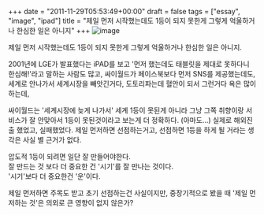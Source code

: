 +++
date = "2011-11-29T05:53:49+00:00"
draft = false
tags = ["essay", "image", "ipad"]
title = "제일 먼저 시작했는데도 1등이 되지 못한게 그렇게 억울하거나 한심한 일은 아니지"
+++
![image](/tumblr_img/2011-11-29--1-/94a0cf18f33fdc4c04cdda0f595ddbe6d9ebed23ad293b1de270d03af3f17c65.jpg)



제일 먼저 시작했는데도 1등이 되지 못한게 그렇게 억울하거나 한심한 일은 아니지.

2001년에 LGE가 발표했다는 iPAD를 보고 '먼저 했는데도 태블릿을 제대로 못하다니 한심해!'라고 말하는 사람도 많고, 싸이월드가 페이스북보다 먼저 SNS를 제공했는데도, 세계로 안나가서 세계시장을 빼앗긴거다, 도토리파는데 혈안이 되서 그런거다 욕은 많이 하는데,

싸이월드는 '세계시장에 늦게 나가서' 세계 1등이 못된게 아니라 그냥 그쪽 취향이랑 서비스가 잘 안맞아서 1등이 못된것이라고 보는게 더 정확하다. (아마도...) 실제로 해외진출 했었고, 실패했었다. 제일 먼저하면 선점하는거고, 선점하면 1등을 하게 될 거라는 생각은 사실 별 근거가 없다.

압도적 1등이 되려면 일단 잘 만들어야한다.  
잘 만드는 것 보다 더 중요한 건 '시기'를 잘 만나는 것이다.  
'시기'보다 더 중요한건 '운'이다.

제일 먼저하면 주목도 받고 초기 선점하는건 사실이지만, 중장기적으로 봤을 때 '제일 먼저하는 것'은 의외로 큰 영향이 없지 않은가?
